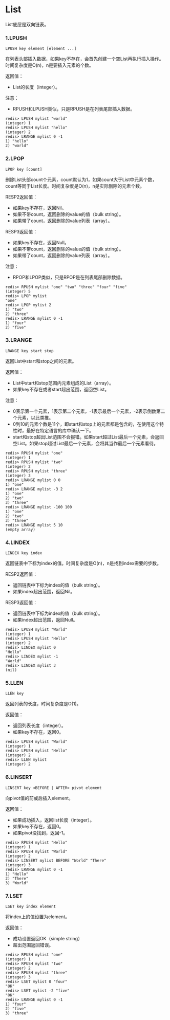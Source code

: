 # List

List底层是双向链表。

### 1.LPUSH

```
LPUSH key element [element ...]
```

在列表头部插入数据，如果key不存在，会首先创建一个空List再执行插入操作。时间复杂度是O(n)，n是要插入元素的个数。

返回值：

* List的长度（integer）。

注意：

* RPUSH和LPUSH类似，只是RPUSH是在列表尾部插入数据。

```
redis> LPUSH mylist "world"
(integer) 1
redis> LPUSH mylist "hello"
(integer) 2
redis> LRANGE mylist 0 -1
1) "hello"
2) "world"
```

### 2.LPOP

```
LPOP key [count]
```

删除List头部count个元素，count默认为1，如果count大于List中元素个数，count等同于List长度。时间复杂度是O(n)，n是实际删除的元素个数。

RESP2返回值：

* 如果key不存在，返回Nil。
* 如果不带count，返回删除的value的值（bulk string）。
* 如果带了count，返回删除的value列表（array）。

RESP3返回值：

* 如果key不存在，返回Null。
* 如果不带count，返回删除的value的值（bulk string）。
* 如果带了count，返回删除的value列表（array）。

注意：

* RPOP和LPOP类似，只是RPOP是在列表尾部删除数据。

```
redis> RPUSH mylist "one" "two" "three" "four" "five"
(integer) 5
redis> LPOP mylist
"one"
redis> LPOP mylist 2
1) "two"
2) "three"
redis> LRANGE mylist 0 -1
1) "four"
2) "five"
```

### 3.LRANGE

```
LRANGE key start stop
```

返回List中start和stop之间的元素。

返回值：

* List中start和stop范围内元素组成的List（array）。
* 如果key不存在或者start超出范围，返回空List。

注意：

* 0表示第一个元素，1表示第二个元素，-1表示最后一个元素，-2表示倒数第二个元素，以此类推。
* 0到10的元素个数是11个，即start和stop上的元素都是包含的，在使用这个特性时，最好在特定语言的库中确认一下。
* start和stop超出List范围不会报错。如果start超过List最后一个元素，会返回空List。如果stop超过List最后一个元素，会将其当作最后一个元素看待。

```
redis> RPUSH mylist "one"
(integer) 1
redis> RPUSH mylist "two"
(integer) 2
redis> RPUSH mylist "three"
(integer) 3
redis> LRANGE mylist 0 0
1) "one"
redis> LRANGE mylist -3 2
1) "one"
2) "two"
3) "three"
redis> LRANGE mylist -100 100
1) "one"
2) "two"
3) "three"
redis> LRANGE mylist 5 10
(empty array)
```

### 4.LINDEX

```
LINDEX key index
```

返回链表中下标为index的值。时间复杂度是O(n)，n是找到index需要的步数。

RESP2返回值：

* 返回链表中下标为index的值（bulk string）。
* 如果index超出范围，返回Nil。

RESP3返回值：

* 返回链表中下标为index的值（bulk string）。
* 如果index超出范围，返回Null。

```
redis> LPUSH mylist "World"
(integer) 1
redis> LPUSH mylist "Hello"
(integer) 2
redis> LINDEX mylist 0
"Hello"
redis> LINDEX mylist -1
"World"
redis> LINDEX mylist 3
(nil)
```

### 5.LLEN

```
LLEN key
```

返回列表的长度，时间复杂度是O(1)。

返回值：

* 返回列表长度（integer）。
* 如果key不存在，返回0。

```
redis> LPUSH mylist "World"
(integer) 1
redis> LPUSH mylist "Hello"
(integer) 2
redis> LLEN mylist
(integer) 2
```

### 6.LINSERT

```
LINSERT key <BEFORE | AFTER> pivot element
```

向pivot值的前或后插入element。

返回值：

* 如果成功插入，返回list长度（integer）。
* 如果key不存在，返回0。
* 如果pivot没找到，返回-1。

```
redis> RPUSH mylist "Hello"
(integer) 1
redis> RPUSH mylist "World"
(integer) 2
redis> LINSERT mylist BEFORE "World" "There"
(integer) 3
redis> LRANGE mylist 0 -1
1) "Hello"
2) "There"
3) "World"
```

### 7.LSET

```
LSET key index element
```

将index上的值设置为element。

返回值：

* 成功设置返回OK（simple string）
* 超出范围返回错误。

```
redis> RPUSH mylist "one"
(integer) 1
redis> RPUSH mylist "two"
(integer) 2
redis> RPUSH mylist "three"
(integer) 3
redis> LSET mylist 0 "four"
"OK"
redis> LSET mylist -2 "five"
"OK"
redis> LRANGE mylist 0 -1
1) "four"
2) "five"
3) "three"
```
